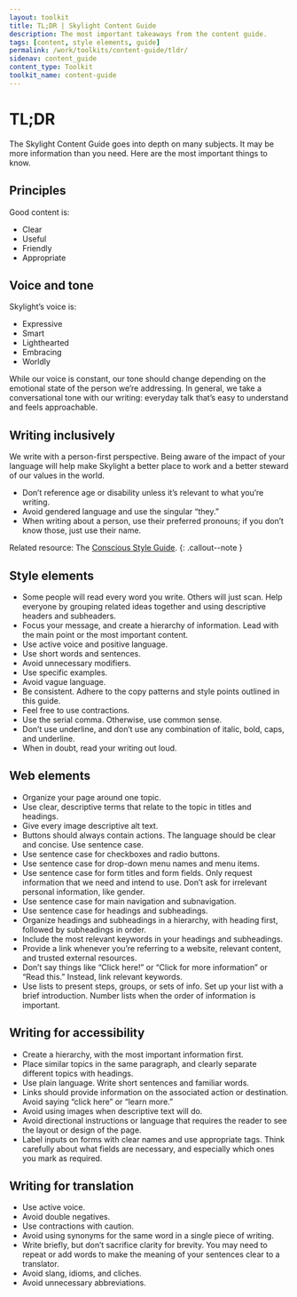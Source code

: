 ```yaml
---
layout: toolkit
title: TL;DR | Skylight Content Guide
description: The most important takeaways from the content guide.
tags: [content, style elements, guide]
permalink: /work/toolkits/content-guide/tldr/
sidenav: content_guide
content_type: Toolkit
toolkit_name: content-guide
---
```


# TL;DR

The Skylight Content Guide goes into depth on many subjects. It may be more information than you need. Here are the most important things to know.


## Principles

Good content is:

* Clear
* Useful
* Friendly
* Appropriate

## Voice and tone

Skylight’s voice is:

* Expressive
* Smart
* Lighthearted
* Embracing
* Worldly

While our voice is constant, our tone should change depending on the emotional state of the person we’re addressing. In general, we take a conversational tone with our writing: everyday talk that’s easy to understand and feels approachable.

## Writing inclusively

We write with a person-first perspective. Being aware of the impact of your language will help make Skylight a better place to work and a better steward of our values in the world.

* Don’t reference age or disability unless it’s relevant to what you’re writing.
* Avoid gendered language and use the singular “they.”
* When writing about a person, use their preferred pronouns; if you don’t know those, just use their name.

Related resource: The [Conscious Style Guide](http://consciousstyleguide.com/).
{: .callout--note }

## Style elements

* Some people will read every word you write. Others will just scan. Help everyone by grouping related ideas together and using descriptive headers and subheaders.
* Focus your message, and create a hierarchy of information. Lead with the main point or the most important content.
* Use active voice and positive language.
* Use short words and sentences.
* Avoid unnecessary modifiers.
* Use specific examples.
* Avoid vague language.
* Be consistent. Adhere to the copy patterns and style points outlined in this guide.
* Feel free to use contractions.
* Use the serial comma. Otherwise, use common sense.
* Don’t use underline, and don’t use any combination of italic, bold, caps, and underline.
* When in doubt, read your writing out loud.


## Web elements

* Organize your page around one topic.
* Use clear, descriptive terms that relate to the topic in titles and headings.
* Give every image descriptive alt text.
* Buttons should always contain actions. The language should be clear and concise. Use sentence case.
* Use sentence case for checkboxes and radio buttons.
* Use sentence case for drop-down menu names and menu items.
* Use sentence case for form titles and form fields. Only request information that we need and intend to use. Don’t ask for irrelevant personal information, like gender.
* Use sentence case for main navigation and subnavigation.
* Use sentence case for headings and subheadings.
* Organize headings and subheadings in a hierarchy, with heading first, followed by subheadings in order.
* Include the most relevant keywords in your headings and subheadings.
* Provide a link whenever you’re referring to a website, relevant content, and trusted external resources.
* Don’t say things like “Click here!” or “Click for more information” or “Read this.” Instead, link relevant keywords.
* Use lists to present steps, groups, or sets of info. Set up your list with a brief introduction. Number lists when the order of information is important.

## Writing for accessibility

* Create a hierarchy, with the most important information first.
* Place similar topics in the same paragraph, and clearly separate different topics with headings.
* Use plain language. Write short sentences and familiar words.
* Links should provide information on the associated action or destination. Avoid saying “click here” or “learn more.”
* Avoid using images when descriptive text will do.
* Avoid directional instructions or language that requires the reader to see the layout or design of the page.
* Label inputs on forms with clear names and use appropriate tags. Think carefully about what fields are necessary, and especially which ones you mark as required.

## Writing for translation

* Use active voice.
* Avoid double negatives.
* Use contractions with caution.
* Avoid using synonyms for the same word in a single piece of writing.
* Write briefly, but don’t sacrifice clarity for brevity. You may need to repeat or add words to make the meaning of your sentences clear to a translator.
* Avoid slang, idioms, and cliches.
* Avoid unnecessary abbreviations.
